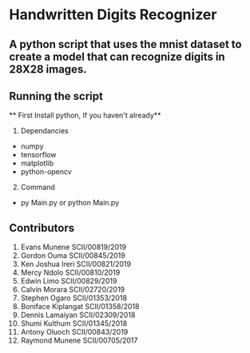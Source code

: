 # Handwritten Digits Recognizer

## A python script that uses the **mnist** dataset to create a model that can recognize digits in 28X28 images.

## Running the script
** First Install python, If you haven't already**
1. Dependancies
- numpy
- tensorflow
- matplotlib
- python-opencv

2. Command
- py Main.py or python Main.py

## Contributors
1. Evans Munene          SCII/00819/2019
2. Gordon Ouma           SCII/00845/2019
3. Ken Joshua Ireri      SCII/00821/2019
4. Mercy Ndolo           SCII/00810/2019
5. Edwin Limo            SCII/00829/2019
6. Calvin Morara         SCII/02720/2019
7. Stephen Ogaro         SCII/01353/2018
8. Boniface Kiplangat    SCII/01358/2018
9. Dennis Lamaiyan       SCII/02309/2018
10. Shumi Kulthum        SCII/01345/2018
11. Antony Oluoch        SCII/00843/2019
12. Raymond Munene       SCII/00705/2017
 


